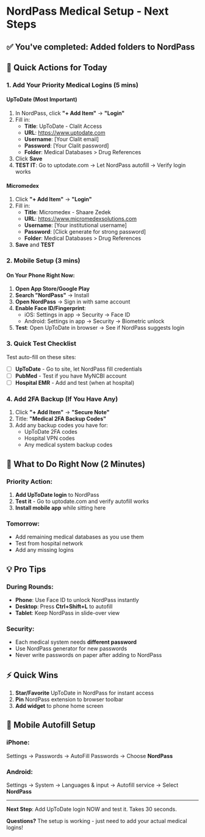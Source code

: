 # NordPass Medical Setup - Next Steps
## ✅ You've completed: Added folders to NordPass

## 🎯 Quick Actions for Today

### 1. Add Your Priority Medical Logins (5 mins)

#### **UpToDate** (Most Important)
1. In NordPass, click **"+ Add Item"** → **"Login"**
2. Fill in:
   - **Title**: UpToDate - Clalit Access
   - **URL**: https://www.uptodate.com
   - **Username**: [Your Clalit email]
   - **Password**: [Your Clalit password]
   - **Folder**: Medical Databases > Drug References
3. Click **Save**
4. **TEST IT**: Go to uptodate.com → Let NordPass autofill → Verify login works

#### **Micromedex** 
1. Click **"+ Add Item"** → **"Login"**
2. Fill in:
   - **Title**: Micromedex - Shaare Zedek
   - **URL**: https://www.micromedexsolutions.com
   - **Username**: [Your institutional username]
   - **Password**: [Click generate for strong password]
   - **Folder**: Medical Databases > Drug References
3. **Save** and **TEST**

### 2. Mobile Setup (3 mins)

#### On Your Phone Right Now:
1. **Open App Store/Google Play**
2. **Search "NordPass"** → Install
3. **Open NordPass** → Sign in with same account
4. **Enable Face ID/Fingerprint**:
   - iOS: Settings in app → Security → Face ID
   - Android: Settings in app → Security → Biometric unlock
5. **Test**: Open UpToDate in browser → See if NordPass suggests login

### 3. Quick Test Checklist

Test auto-fill on these sites:
- [ ] **UpToDate** - Go to site, let NordPass fill credentials
- [ ] **PubMed** - Test if you have MyNCBI account
- [ ] **Hospital EMR** - Add and test (when at hospital)

### 4. Add 2FA Backup (If You Have Any)

1. Click **"+ Add Item"** → **"Secure Note"**
2. Title: **"Medical 2FA Backup Codes"**
3. Add any backup codes you have for:
   - UpToDate 2FA codes
   - Hospital VPN codes
   - Any medical system backup codes

## 🚀 What to Do Right Now (2 Minutes)

### Priority Action:
1. **Add UpToDate login** to NordPass
2. **Test it** - Go to uptodate.com and verify autofill works
3. **Install mobile app** while sitting here

### Tomorrow:
- Add remaining medical databases as you use them
- Test from hospital network
- Add any missing logins

## 💡 Pro Tips

### During Rounds:
- **Phone**: Use Face ID to unlock NordPass instantly
- **Desktop**: Press **Ctrl+Shift+L** to autofill
- **Tablet**: Keep NordPass in slide-over view

### Security:
- Each medical system needs **different password**
- Use NordPass generator for new passwords
- Never write passwords on paper after adding to NordPass

## ⚡ Quick Wins

1. **Star/Favorite** UpToDate in NordPass for instant access
2. **Pin** NordPass extension to browser toolbar
3. **Add widget** to phone home screen

## 📱 Mobile Autofill Setup

### iPhone:
Settings → Passwords → AutoFill Passwords → Choose **NordPass**

### Android:
Settings → System → Languages & input → Autofill service → Select **NordPass**

---

**Next Step**: Add UpToDate login NOW and test it. Takes 30 seconds.

**Questions?** The setup is working - just need to add your actual medical logins!